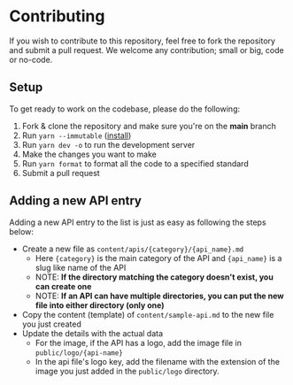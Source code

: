 # Contributing

If you wish to contribute to this repository, feel free to fork the repository and submit a
pull request. We welcome any contribution; small or big, code or no-code.

## Setup

To get ready to work on the codebase, please do the following:

1. Fork & clone the repository and make sure you're on the **main** branch
2. Run `yarn --immutable` ([install](https://yarnpkg.com/getting-started/install))
3. Run `yarn dev -o` to run the development server
4. Make the changes you want to make
5. Run `yarn format` to format all the code to a specified standard
6. Submit a pull request

## Adding a new API entry

Adding a new API entry to the list is just as easy as following the steps below:

- Create a new file as `content/apis/{category}/{api_name}.md`
  - Here `{category}` is the main category of the API and `{api_name}` is a slug like name of the API
  - NOTE: **If the directory matching the category doesn't exist, you can create one**
  - NOTE: **If an API can have multiple directories, you can put the new file into either directory (only one)**
- Copy the content (template) of `content/sample-api.md` to the new file you just created
- Update the details with the actual data
  - For the image, if the API has a logo, add the image file in `public/logo/{api-name}`
  - In the api file's logo key, add the filename with the extension of the image you just added in the `public/logo` directory.
